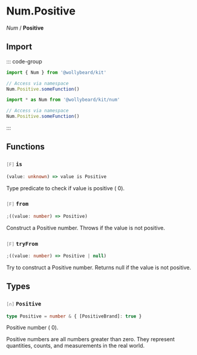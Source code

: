 # Num.Positive

_Num_ / **Positive**

## Import

::: code-group

```typescript [Namespace]
import { Num } from '@wollybeard/kit'

// Access via namespace
Num.Positive.someFunction()
```

```typescript [Barrel]
import * as Num from '@wollybeard/kit/num'

// Access via namespace
Num.Positive.someFunction()
```

:::

## Functions

### <span style="opacity: 0.6; font-weight: normal; font-size: 0.85em;">`[F]`</span> `is`

```typescript
(value: unknown) => value is Positive
```

<SourceLink href="https://github.com/jasonkuhrt/kit/blob/main/./src/domains/num/positive/positive.ts#L40" />

Type predicate to check if value is positive ( 0).

### <span style="opacity: 0.6; font-weight: normal; font-size: 0.85em;">`[F]`</span> `from`

```typescript
;((value: number) => Positive)
```

<SourceLink href="https://github.com/jasonkuhrt/kit/blob/main/./src/domains/num/positive/positive.ts#L60" />

Construct a Positive number. Throws if the value is not positive.

### <span style="opacity: 0.6; font-weight: normal; font-size: 0.85em;">`[F]`</span> `tryFrom`

```typescript
;((value: number) => Positive | null)
```

<SourceLink href="https://github.com/jasonkuhrt/kit/blob/main/./src/domains/num/positive/positive.ts#L80" />

Try to construct a Positive number. Returns null if the value is not positive.

## Types

### <span style="opacity: 0.6; font-weight: normal; font-size: 0.85em;">`[∩]`</span> `Positive`

```typescript
type Positive = number & { [PositiveBrand]: true }
```

<SourceLink href="https://github.com/jasonkuhrt/kit/blob/main/./src/domains/num/positive/positive.ts#L24" />

Positive number ( 0).

Positive numbers are all numbers greater than zero. They represent quantities, counts, and measurements in the real world.
